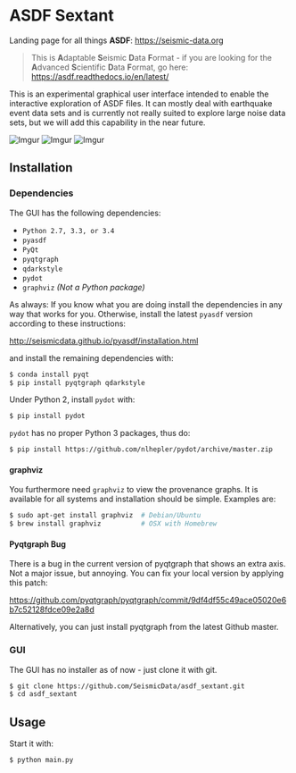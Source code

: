 # ASDF Sextant

Landing page for all things **ASDF**: https://seismic-data.org

> This is **A**daptable **S**eismic **D**ata **F**ormat - if you are looking for the **A**dvanced **S**cientific **D**ata **F**ormat, go here: https://asdf.readthedocs.io/en/latest/


This is an experimental graphical user interface intended to enable the interactive exploration of ASDF files. It can mostly deal with earthquake event data sets and is currently not really suited to explore large noise data sets, but we will add this capability in the near future.

![Imgur](http://i.imgur.com/dR6T2XE.png)
![Imgur](http://i.imgur.com/Zk97r3K.png)
![Imgur](http://i.imgur.com/BRvdjoL.png)

## Installation

### Dependencies

The GUI has the following dependencies:

* `Python 2.7, 3.3, or 3.4`
* `pyasdf`
* `PyQt`
* `pyqtgraph`
* `qdarkstyle`
* `pydot`
* `graphviz` *(Not a Python package)*

As always: If you know what you are doing install the dependencies in any way that works for you. Otherwise, install the latest `pyasdf` version  according to these instructions:

http://seismicdata.github.io/pyasdf/installation.html

and install the remaining dependencies with:

```bash
$ conda install pyqt
$ pip install pyqtgraph qdarkstyle
```

Under Python 2, install `pydot` with:

```bash
$ pip install pydot
```

`pydot` has no proper Python 3  packages, thus do:

```bash
$ pip install https://github.com/nlhepler/pydot/archive/master.zip
```

#### graphviz

You furthermore need `graphviz` to view the provenance graphs. It is available for all systems and installation should be simple. Examples are:

```bash
$ sudo apt-get install graphviz  # Debian/Ubuntu
$ brew install graphviz          # OSX with Homebrew
```


#### Pyqtgraph Bug

There is a bug in the current version of pyqtgraph that shows an extra axis. Not a major issue, but annoying. You can fix your local version by applying this patch:

https://github.com/pyqtgraph/pyqtgraph/commit/9df4df55c49ace05020e6b7c52128fdce09e2a8d

Alternatively, you can just install pyqtgraph from the latest Github master.

### GUI

The GUI has no installer as of now - just clone it with git.

```bash
$ git clone https://github.com/SeismicData/asdf_sextant.git
$ cd asdf_sextant
```

## Usage

Start it with:

```bash
$ python main.py
```
